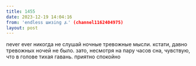 ```yaml
---
title: 1455
date: 2023-12-19 14:04:16
from: 'endless шизing ⍼' (channel1162404975)
layout: post
---
```


never ever никогда не слушай ночные тревожные мысли. кстати, давно тревожных ночей не было.
зато, несмотря на пару часов сна, чувствую, что в голове тихая гавань. приятно спокойно

